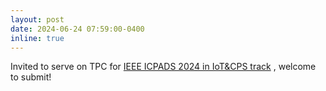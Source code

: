```yaml
---
layout: post
date: 2024-06-24 07:59:00-0400
inline: true
---
```


Invited to serve on TPC for <a href="https://attend.ieee.org/icpads/" target="_blank" rel="noopener noreferrer"> IEEE ICPADS 2024 in IoT&CPS track</a> , welcome to submit!